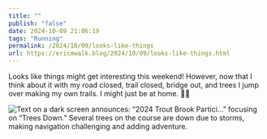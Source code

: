 ```yaml
---
title: ""
publish: "false"
date: 2024-10-09 21:06:19
tags: "Running"
permalink: /2024/10/09/looks-like-things
url: https://ericmwalk.blog/2024/10/09/looks-like-things.html
---
```


Looks like things might get interesting this weekend! However, now that I think about it with my road closed, trail closed, bridge out, and trees I jump over making my own trails. I might just be at home. 🏃‍♂️

![Text on a dark screen announces: “2024 Trout Brook Partici...” focusing on “Trees Down.” Several trees on the course are down due to storms, making navigation challenging and adding adventure.](https://ericmwalk.blog/uploads/2024/img-0324.png)